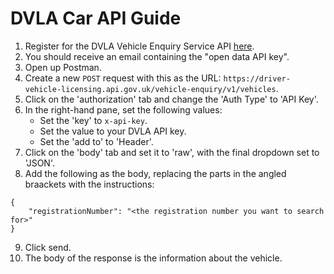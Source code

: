 # DVLA Car API Guide

1. Register for the DVLA Vehicle Enquiry Service API [here](https://register-for-ves.driver-vehicle-licensing.api.gov.uk/).
2. You should receive an email containing the "open data API key".
3. Open up Postman.
4. Create a new `POST` request with this as the URL: `https://driver-vehicle-licensing.api.gov.uk/vehicle-enquiry/v1/vehicles`.
5. Click on the 'authorization' tab and change the 'Auth Type' to 'API Key'.
6. In the right-hand pane, set the following values:
    - Set the 'key' to `x-api-key`.
    - Set the value to your DVLA API key.
    - Set the 'add to' to 'Header'.
7. Click on the 'body' tab and set it to 'raw', with the final dropdown set to 'JSON'.
8. Add the following as the body, replacing the parts in the angled braackets with the instructions:

```
{
    "registrationNumber": "<the registration number you want to search for>"
}
```

9. Click send.
10. The body of the response is the information about the vehicle.
